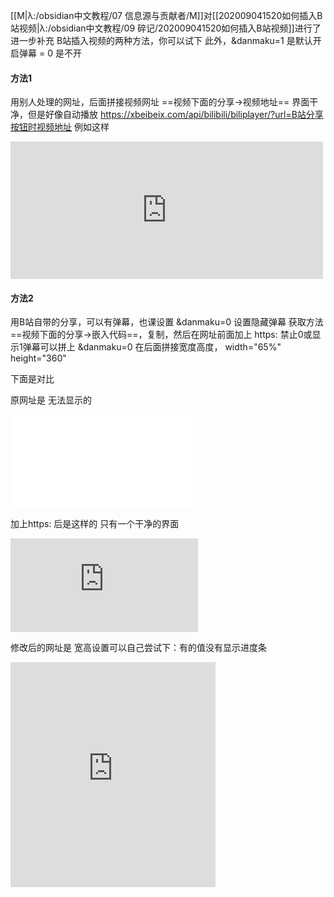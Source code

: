 [[M|λ:/obsidian中文教程/07 信息源与贡献者/M]]对[[202009041520如何插入B站视频|λ:/obsidian中文教程/09 碎记/202009041520如何插入B站视频]]进行了进一步补充
B站插入视频的两种方法，你可以试下
此外，&danmaku=1 是默认开启弹幕 = 0 是不开
#### 方法1
用别人处理的网址，后面拼接视频网址   ==视频下面的分享->视频地址==
界面干净，但是好像自动播放
https://xbeibeix.com/api/bilibili/biliplayer/?url=B站分享按钮时视频地址
例如这样
<iframe src="https://xbeibeix.com/api/bilibili/biliplayer/?url=https://www.bilibili.com/video/BV1iT4y1w7AT/" frameBorder="0" width="500" height="220"></iframe>


#### 方法2
用B站自带的分享，可以有弹幕，也课设置 &danmaku=0 设置隐藏弹幕
获取方法 
==视频下面的分享->嵌入代码==，复制，然后在网址前面加上 https:
禁止0或显示1弹幕可以拼上  &danmaku=0
在后面拼接宽度高度，  width="65%" height="360"

下面是对比

原网址是 无法显示的
<iframe src="//player.bilibili.com/player.html?aid=626900173&bvid=BV17t4y1S7pz&cid=232358663&page=1" scrolling="no" border="0" frameborder="no" framespacing="0" allowfullscreen="true"> </iframe>

加上https: 后是这样的 只有一个干净的界面
<iframe src="https://player.bilibili.com/player.html?aid=626900173&bvid=BV17t4y1S7pz&cid=232358663&page=1" scrolling="no" border="0" frameborder="no" framespacing="0" allowfullscreen="true"> </iframe>

修改后的网址是 宽高设置可以自己尝试下：有的值没有显示进度条
<iframe src="https://player.bilibili.com/player.html?aid=626900173&bvid=BV17t4y1S7pz&cid=232358663&page=1&danmaku=0 " scrolling="no" border="0" frameborder="no" framespacing="0" allowfullscreen="true" width="65%" height="360"> </iframe>
